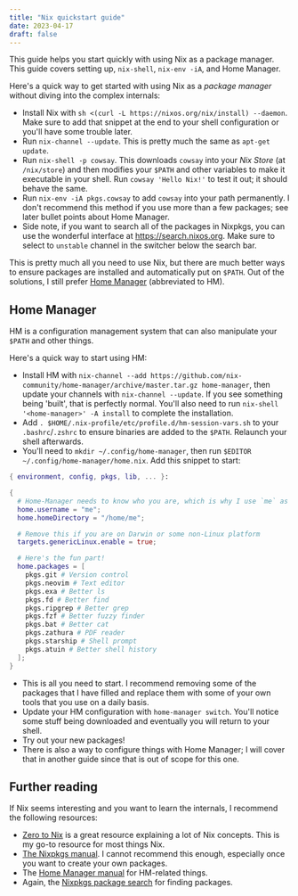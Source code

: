 ```yaml
---
title: "Nix quickstart guide"
date: 2023-04-17
draft: false
---
```


This guide helps you start quickly with using Nix as a package manager. This guide covers setting up, `nix-shell`, `nix-env -iA`, and Home Manager.

Here's a quick way to get started with using Nix as a *package manager* without diving into the complex internals:
* Install Nix with `sh <(curl -L https://nixos.org/nix/install) --daemon`. Make sure to add that snippet at the end to your shell configuration or you'll have some trouble later.
* Run `nix-channel --update`. This is pretty much the same as `apt-get update`.
* Run `nix-shell -p cowsay`. This downloads `cowsay` into your *Nix Store* (at `/nix/store`) and then modifies your `$PATH` and other variables to make it executable in your shell. Run `cowsay 'Hello Nix!'` to test it out; it should behave the same.
* Run `nix-env -iA pkgs.cowsay` to add `cowsay` into your path permanently. I don't recommend this method if you use more than a few packages; see later bullet points about Home Manager.
* Side note, if you want to search all of the packages in Nixpkgs, you can use the wonderful interface at <https://search.nixos.org>. Make sure to select to `unstable` channel in the switcher below the search bar.

This is pretty much all you need to use Nix, but there are much better ways to ensure packages are installed and automatically put on `$PATH`. Out of the solutions, I still prefer [Home Manager](https://github.com/nix-community/home-manager) (abbreviated to HM).

## Home Manager

HM is a configuration management system that can also manipulate your `$PATH` and other things.

Here's a quick way to start using HM:
* Install HM with `nix-channel --add https://github.com/nix-community/home-manager/archive/master.tar.gz home-manager`, then update your channels with `nix-channel --update`. If you see something being 'built', that is perfectly normal. You'll also need to run `nix-shell '<home-manager>' -A install` to complete the installation.
* Add `. $HOME/.nix-profile/etc/profile.d/hm-session-vars.sh` to your `.bashrc`/`.zshrc` to ensure binaries are added to the `$PATH`. Relaunch your shell afterwards.
* You'll need to `mkdir ~/.config/home-manager`, then run `$EDITOR ~/.config/home-manager/home.nix`. Add this snippet to start:
```nix
{ environment, config, pkgs, lib, ... }:

{
  # Home-Manager needs to know who you are, which is why I use `me` as my username
  home.username = "me";
  home.homeDirectory = "/home/me";

  # Remove this if you are on Darwin or some non-Linux platform
  targets.genericLinux.enable = true;

  # Here's the fun part!
  home.packages = [
    pkgs.git # Version control
    pkgs.neovim # Text editor
    pkgs.exa # Better ls
    pkgs.fd # Better find
    pkgs.ripgrep # Better grep
    pkgs.fzf # Better fuzzy finder
    pkgs.bat # Better cat
	pkgs.zathura # PDF reader
    pkgs.starship # Shell prompt
    pkgs.atuin # Better shell history
  ];
}
```
* This is all you need to start. I recommend removing some of the packages that I have filled and replace them with some of your own tools that you use on a daily basis.
* Update your HM configuration with `home-manager switch`. You'll notice some stuff being downloaded and eventually you will return to your shell.
* Try out your new packages!
* There is also a way to configure things with Home Manager; I will cover that in another guide since that is out of scope for this one.

## Further reading
If Nix seems interesting and you want to learn the internals, I recommend the following resources:

* [Zero to Nix](https://zero-to-nix.com) is a great resource explaining a lot of Nix concepts. This is my go-to resource for most things Nix.
* [The Nixpkgs manual](https://nixos.org/manual/nixpkgs/stable/). I cannot recommend this enough, especially once you want to create your own packages.
* The [Home Manager manual](https://nix-community.github.io/home-manager/) for HM-related things.
* Again, the [Nixpkgs package search](https://search.nixos.org) for finding packages.
